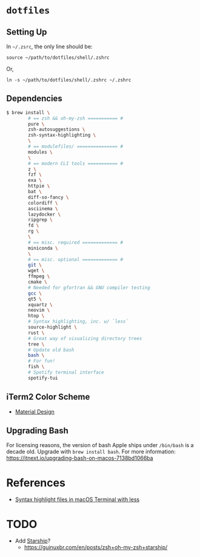 # `dotfiles`

## Setting Up

In `~/.zsrc`, the only line should be:

    source ~/path/to/dotfiles/shell/.zshrc

Or,

    ln -s ~/path/to/dotfiles/shell/.zshrc ~/.zshrc

## Dependencies

```sh
$ brew install \
        # == zsh && oh-my-zsh =========== #
        pure \
        zsh-autosuggestions \
        zsh-syntax-highlighting \
        \
        # == modulefiles/ =============== #
        modules \
        \
        # == modern CLI tools =========== #
        z \
        fzf \
        exa \
        httpie \
        bat \
        diff-so-fancy \
        colordiff \
        asciinema \
        lazydocker \
        ripgrep \
        fd \
        rg \
        \
        # == misc. required ============= #
        miniconda \
        \
        # == misc. optional ============= #
        git \
        wget \
        ffmpeg \
        cmake \
        # Needed for gfortran && GNU compiler testing
        gcc \
        qt5 \
        xquartz \
        neovim \
        htop \
        # Syntax highlighting, inc. w/ `less`
        source-highlight \
        rust \
        # Great way of visualizing directory trees
        tree \
        # Update old bash
        bash \
        # For fun!
        fish \
        # Spotify terminal interface
        spotify-tui

```

## iTerm2 Color Scheme

- [Material Design](https://www.martinseeler.com/iterm2-material-design)

## Upgrading Bash

For licensing reasons, the version of bash Apple ships under `/bin/bash` is a decade old. Upgrade with `brew install bash`. For more information: https://itnext.io/upgrading-bash-on-macos-7138bd1066ba

# References

- [Syntax highlight files in macOS Terminal with less](https://ole.michelsen.dk/blog/syntax-highlight-files-macos-terminal-less/)

# TODO

- Add [Starship](https://starship.rs/guide/#🚀-installation)?
  - https://guinuxbr.com/en/posts/zsh+oh-my-zsh+starship/
